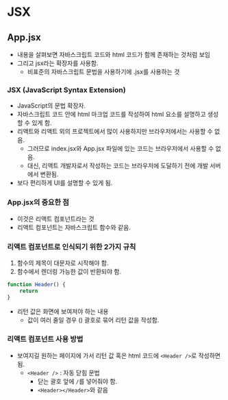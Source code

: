 # JSX
## App.jsx
- 내용을 살펴보면 자바스크립트 코드와 html 코드가 함께 존재하는 것처럼 보임
- 그리고 jsx라는 확장자를 사용함.
    - 비표준의 자바스크립트 문법을 사용하기에 .jsx를 사용하는 것
### JSX (JavaScript Syntax Extension)
- JavaScript의 문법 확장자.
- 자바스크립트 코드 안에 html 마크업 코드를 작성하여 html 요소를 설명하고 생성할 수 있게 함.
- 리액트와 리액트 외의 프로젝트에서 많이 사용하지만 브라우저에서는 사용할 수 없음.
    - 그러므로 index.jsx와 App.jsx 파일에 있는 코드는 브라우저에서 사용할 수 없음.
    - 대신, 리액트 개발자로서 작성하는 코드는 브라우저에 도달하기 전에 개발 서버에서 변환됨.
- 보다 편리하게 UI를 설명할 수 있게 됨.
### App.jsx의 중요한 점
- 이것은 리액트 컴포넌트라는 것
- 리액트 컴포넌트는 자바스크립트 함수와 같음.
### 리액트 컴포넌트로 인식되기 위한 2가지 규칙
1. 함수의 제목이 대문자로 시작해야 함.
2. 함수에서 렌더링 가능한 값이 반환되야 함.
```jsx
function Header() {
    return
}
```
- 리턴 값은 화면에 보여져야 하는 내용
    - 값이 여러 줄일 경우 () 괄호로 묶어 리턴 값을 작성함.

### 리액트 컴포넌트 사용 방법
- 보여지길 원하는 페이지에 가서 리턴 값 혹은 html 코드에 `<Header />`로 작성하면 됨.
    - `<Header />` : 자동 닫힘 문법
        - 닫는 괄호 앞에 `/`를 넣어줘야 함.
        - `<Header></Header>`와 같음
